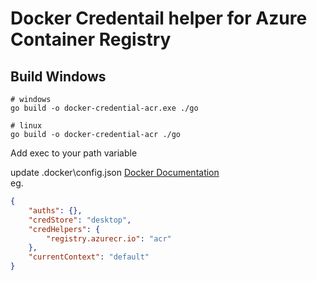 # Docker Credentail helper for Azure Container Registry

## Build Windows

```shell 
# windows
go build -o docker-credential-acr.exe ./go

# linux
go build -o docker-credential-acr ./go
```

Add exec to your path variable 

update .docker\config.json
[Docker Documentation](https://docs.docker.com/reference/cli/docker/login/#credential-helpers)  
eg.
```json
{
	"auths": {},
	"credStore": "desktop",	
	"credHelpers": {
		"registry.azurecr.io": "acr"
	},
	"currentContext": "default"
}
```
